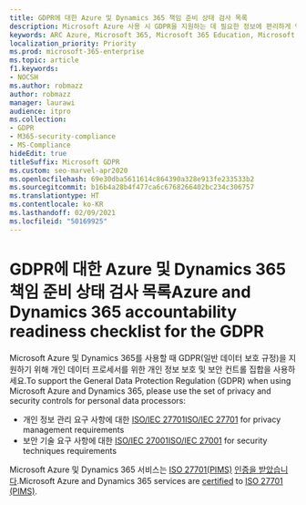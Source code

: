 ```yaml
---
title: GDPR에 대한 Azure 및 Dynamics 365 책임 준비 상태 검사 목록
description: Microsoft Azure 사용 시 GDPR을 지원하는 데 필요한 정보에 편리하게 액세스할 수 있습니다.
keywords: ARC Azure, Microsoft 365, Microsoft 365 Education, Microsoft 365 설명서, GDPR
localization_priority: Priority
ms.prod: microsoft-365-enterprise
ms.topic: article
f1.keywords:
- NOCSH
ms.author: robmazz
author: robmazz
manager: laurawi
audience: itpro
ms.collection:
- GDPR
- M365-security-compliance
- MS-Compliance
hideEdit: true
titleSuffix: Microsoft GDPR
ms.custom: seo-marvel-apr2020
ms.openlocfilehash: 69e30dba5611614c864390a328e913fe233533b2
ms.sourcegitcommit: b16b4a28b4f477ca6c6768266402bc234c306757
ms.translationtype: HT
ms.contentlocale: ko-KR
ms.lasthandoff: 02/09/2021
ms.locfileid: "50169925"
---
```

# <a name="azure-and-dynamics-365-accountability-readiness-checklist-for-the-gdpr"></a><span data-ttu-id="2b070-104">GDPR에 대한 Azure 및 Dynamics 365 책임 준비 상태 검사 목록</span><span class="sxs-lookup"><span data-stu-id="2b070-104">Azure and Dynamics 365 accountability readiness checklist for the GDPR</span></span>

<span data-ttu-id="2b070-105">Microsoft Azure 및 Dynamics 365를 사용할 때 GDPR(일반 데이터 보호 규정)을 지원하기 위해 개인 데이터 프로세서를 위한 개인 정보 보호 및 보안 컨트롤 집합을 사용하세요.</span><span class="sxs-lookup"><span data-stu-id="2b070-105">To support the General Data Protection Regulation (GDPR) when using Microsoft Azure and Dynamics 365, please use the set of privacy and security controls for personal data processors:</span></span>

- <span data-ttu-id="2b070-106">개인 정보 관리 요구 사항에 대한 [ISO/IEC 27701](https://shop.bsigroup.com/ProductDetail?pid=000000000030351736)</span><span class="sxs-lookup"><span data-stu-id="2b070-106">[ISO/IEC 27701](https://shop.bsigroup.com/ProductDetail?pid=000000000030351736) for privacy management requirements</span></span>
- <span data-ttu-id="2b070-107">보안 기술 요구 사항에 대한 [ISO/IEC 27001](https://shop.bsigroup.com/ProductDetail?pid=000000000030347472)</span><span class="sxs-lookup"><span data-stu-id="2b070-107">[ISO/IEC 27001](https://shop.bsigroup.com/ProductDetail?pid=000000000030347472) for security techniques requirements</span></span>

<span data-ttu-id="2b070-108">Microsoft Azure 및 Dynamics 365 서비스는 [ISO 27701(PIMS)](offering-iso-27701.md) [인증을 받았습니다](https://servicetrust.microsoft.com/ViewPage/MSComplianceGuideV3?command=Download&downloadType=Document&downloadId=00af6c3e-7f3e-4e0d-8b0e-79f45ef2cef1&tab=7027ead0-3d6b-11e9-b9e1-290b1eb4cdeb&docTab=7027ead0-3d6b-11e9-b9e1-290b1eb4cdeb_ISO_Reports).</span><span class="sxs-lookup"><span data-stu-id="2b070-108">Microsoft Azure and Dynamics 365 services are [certified](https://servicetrust.microsoft.com/ViewPage/MSComplianceGuideV3?command=Download&downloadType=Document&downloadId=00af6c3e-7f3e-4e0d-8b0e-79f45ef2cef1&tab=7027ead0-3d6b-11e9-b9e1-290b1eb4cdeb&docTab=7027ead0-3d6b-11e9-b9e1-290b1eb4cdeb_ISO_Reports) to [ISO 27701 (PIMS)](offering-iso-27701.md).</span></span>
